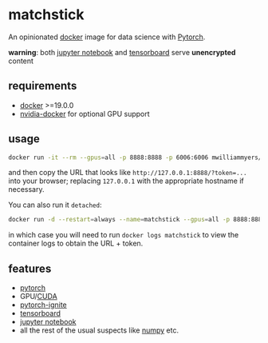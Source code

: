 # matchstick

An opinionated [docker] image for data science with [Pytorch].

**warning**: both [jupyter notebook] and [tensorboard] serve **unencrypted** content

## requirements

- [docker] >=19.0.0
- [nvidia-docker] for optional GPU support

## usage

```bash
docker run -it --rm --gpus=all -p 8888:8888 -p 6006:6006 mwilliammyers/matchstick
```

and then copy the URL that looks like `http://127.0.0.1:8888/?token=...` into your browser; replacing `127.0.0.1` with the appropriate hostname if necessary.

You can also run it `detached`:

```bash
docker run -d --restart=always --name=matchstick --gpus=all -p 8888:8888 -p 6006:6006 mwilliammyers/matchstick
```

in which case you will need to run `docker logs matchstick` to view the container logs to obtain the URL + token.

## features

- [pytorch]
- GPU/[CUDA]
- [pytorch-ignite]
- [tensorboard]
- [jupyter notebook]
- all the rest of the usual suspects like [numpy] etc.

[pytorch]: https://pytorch.org
[docker]: https://docs.docker.com/install/
[nvidia-docker]: https://github.com/NVIDIA/nvidia-docker
[CUDA]: https://developer.nvidia.com/cuda-toolkit
[pytorch-ignite]: https://pytorch.org/ignite/
[tensorboard]: https://www.tensorflow.org/tensorboard
[jupyter notebook]: https://jupyter.org/index.html
[numpy]: https://numpy.org
